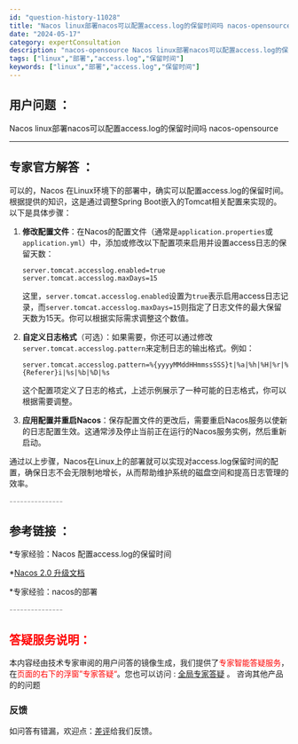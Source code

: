 ```yaml
---
id: "question-history-11028"
title: "Nacos linux部署nacos可以配置access.log的保留时间吗 nacos-opensource"
date: "2024-05-17"
category: expertConsultation
description: "nacos-opensource Nacos linux部署nacos可以配置access.log的保留时间吗"
tags: ["linux","部署","access.log","保留时间"]
keywords: ["linux","部署","access.log","保留时间"]
---
```


## 用户问题 ： 
 Nacos linux部署nacos可以配置access.log的保留时间吗 nacos-opensource 

---------------
## 专家官方解答 ：

可以的，Nacos 在Linux环境下的部署中，确实可以配置access.log的保留时间。根据提供的知识，这是通过调整Spring Boot嵌入的Tomcat相关配置来实现的。以下是具体步骤：

1. **修改配置文件**：在Nacos的配置文件（通常是`application.properties`或`application.yml`）中，添加或修改以下配置项来启用并设置access日志的保留天数：

   ```properties
   server.tomcat.accesslog.enabled=true
   server.tomcat.accesslog.maxDays=15
   ```

   这里，`server.tomcat.accesslog.enabled`设置为`true`表示启用access日志记录，而`server.tomcat.accesslog.maxDays=15`则指定了日志文件的最大保留天数为15天。你可以根据实际需求调整这个数值。

2. **自定义日志格式**（可选）：如果需要，你还可以通过修改`server.tomcat.accesslog.pattern`来定制日志的输出格式。例如：

   ```properties
   server.tomcat.accesslog.pattern=%{yyyyMMddHHmmssSSS}t|%a|%h|%H|%r|%{Referer}i|%s|%b|%D|%s
   ```

   这个配置项定义了日志的格式，上述示例展示了一种可能的日志格式，你可以根据需要调整。

3. **应用配置并重启Nacos**：保存配置文件的更改后，需要重启Nacos服务以使新的日志配置生效。这通常涉及停止当前正在运行的Nacos服务实例，然后重新启动。

通过以上步骤，Nacos在Linux上的部署就可以实现对access.log保留时间的配置，确保日志不会无限制地增长，从而帮助维护系统的磁盘空间和提高日志管理的效率。


<font color="#949494">---------------</font> 


## 参考链接 ：

*专家经验：Nacos 配置access.log的保留时间 
 
 *[Nacos 2.0 升级文档](https://nacos.io/docs/latest/upgrading/200-upgrading)
 
 *专家经验：nacos的部署 


 <font color="#949494">---------------</font> 
 


## <font color="#FF0000">答疑服务说明：</font> 

本内容经由技术专家审阅的用户问答的镜像生成，我们提供了<font color="#FF0000">专家智能答疑服务</font>，在<font color="#FF0000">页面的右下的浮窗”专家答疑“</font>。您也可以访问 : [全局专家答疑](https://opensource.alibaba.com/chatBot) 。 咨询其他产品的的问题

### 反馈
如问答有错漏，欢迎点：[差评](https://ai.nacos.io/user/feedbackByEnhancerGradePOJOID?enhancerGradePOJOId=13717)给我们反馈。
